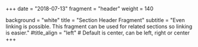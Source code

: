 +++
date = "2018-07-13"
fragment = "header"
weight = 140

background = "white"
title = "Section Header Fragment"
subtitle = "Even linking is possible. This fragment can be used for related sections so linking is easier."
#title_align = "left" # Default is center, can be left, right or center
+++
